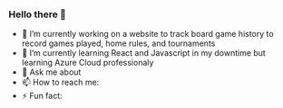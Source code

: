 ### Hello there 👋

- 🔭 I’m currently working on a website to track board game history to record games played, home rules, and tournaments
- 🌱 I’m currently learning React and Javascript in my downtime but learning Azure Cloud professionaly
- 💬 Ask me about
- 📫 How to reach me:
- ⚡ Fun fact:
